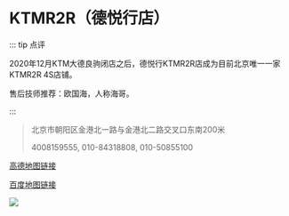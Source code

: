 # KTMR2R（德悦行店）

::: tip 点评

2020年12月KTM大德良驹闭店之后，德悦行KTMR2R店成为目前北京唯一一家KTMR2R 4S店铺。

售后技师推荐：欧国海，人称海哥。

:::

> 北京市朝阳区金港北一路与金港北二路交叉口东南200米
>
> 4008159555, 010-84318808, 010-50855100


[高德地图链接](https://surl.amap.com/5pKgpo8s3UA)

[百度地图链接](https://j.map.baidu.com/21/CK3)


![](https://gitee.com/zhou/MoYouClubPic/raw/master/20210401161958.png)